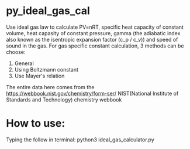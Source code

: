 # py_ideal_gas_cal
Use ideal gas law to calculate PV=nRT, specific heat capacity of constant volume, heat capasity of constant pressure, gamma (the adiabatic index also known as the isentropic expansion factor (c_p / c_v)) and speed of sound in the gas.
For gas specific constant calculation, 3 methods can be choose:
1) General
2) Using Boltzmann constant
3) Use Mayer's relation

The entire data here comes from the https://webbook.nist.gov/chemistry/form-ser/ 
NIST(National Institute of Standards and Technology) chemistry webbook

# How to use:

Typing the follow in terminal:
python3 ideal_gas_calculator.py

